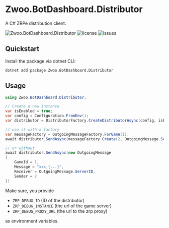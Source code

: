 # Zwoo.BotDashboard.Distributor

A C# ZRPe distribution client.

![Zwoo.BotDashboard.Distributor](https://img.shields.io/nuget/v/Zwoo.BotDashboard.Distributor?style=for-the-badge&label=Zwoo.BotDashboard.Distributor)
![license](https://img.shields.io/github/license/bots-dashboard/theme-docs?style=for-the-badge)
![issues](https://img.shields.io/github/issues/bots-dashboard/theme-docs?style=for-the-badge)

## Quickstart

Install the package via dotnet CLI:

`dotnet add package Zwoo.BotDashboard.Distributor`

## Usage

```cs
using Zwoo.BotDashboard.Distributor;

// Create a new instance
var isEnabled = true;
var config = Configuration.FromEnv();
var distributor = DistributorFactory.CreateDistributorAsync(config, isEnabled);

// use it with a factory
var messageFactory = OutgoingMessageFactory.ForGame(1);
await distributor.SendAsync(messageFactory.Create(2, OutgoingMessage.ServerID, "xxx,{...}"))

// or without
await distributor.SendAsync(new OutgoingMessage 
{
    GameId = 1,
    Message = "xxx,{...}",
    Receiver = OutgoingMessage.ServerID,
    Sender = 2
})
```

Make sure, you provide

- `ZRP_DEBUG_ID` (ID of the distributor)
- `ZRP_DEBUG_INSTANCE` (the url of the game server)
- `ZRP_DEBUG_PROXY_URL` (the url to the zrp proxy)

as environment variables.